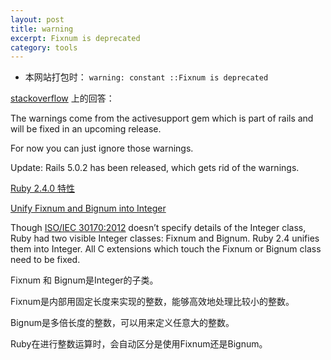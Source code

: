 ```yaml
---
layout: post
title: warning
excerpt: Fixnum is deprecated
category: tools
---
```


- 本网站打包时：
`warning: constant ::Fixnum is deprecated`

[stackoverflow](https://stackoverflow.com/questions/41463999/warning-constant-fixnum-is-deprecated-when-generating-new-model) 上的回答：

The warnings come from the activesupport gem which is part of rails and will be fixed in an upcoming release.

For now you can just ignore those warnings.

Update: Rails 5.0.2 has been released, which gets rid of the warnings.

[Ruby 2.4.0 特性](https://www.ruby-lang.org/en/news/2016/12/25/ruby-2-4-0-released/)

[Unify Fixnum and Bignum into Integer](https://bugs.ruby-lang.org/issues/12005)

Though [ISO/IEC 30170:2012](https://www.iso.org/standard/59579.html) doesn’t specify details of the Integer class, Ruby had two visible Integer classes: Fixnum and Bignum. Ruby 2.4 unifies them into Integer. All C extensions which touch the Fixnum or Bignum class need to be fixed.


Fixnum 和 Bignum是Integer的子类。

Fixnum是内部用固定长度来实现的整数，能够高效地处理比较小的整数。

Bignum是多倍长度的整数，可以用来定义任意大的整数。

Ruby在进行整数运算时，会自动区分是使用Fixnum还是Bignum。

